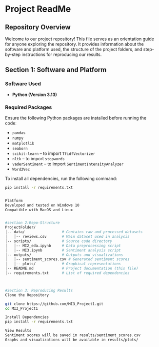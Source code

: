 # Project ReadMe

## Repository Overview
Welcome to our project repository! This file serves as an orientation guide for anyone exploring the repository. It provides information about the software and platform used, the structure of the project folders, and step-by-step instructions for reproducing our results.

## Section 1: Software and Platform

### Software Used
- **Python (Version 3.13)**

### Required Packages
Ensure the following Python packages are installed before running the code:
- `pandas`
- `numpy`
- `matplotlib`
- `seaborn`
- `scikit-learn` – to import `TfidfVectorizer`
- `nltk` – to import `stopwords`
- `vaderSentiment` – to import `SentimentIntensityAnalyzer`
- `Word2Vec`

To install all dependencies, run the following command:

```bash
pip install -r requirements.txt


Platform
Developed and tested on Windows 10
Compatible with MacOS and Linux


#section 2:Repo-Structure
ProjectFolder/
│-- data/                 # Contains raw and processed datasets
│   │-- reviews.csv       # Main dataset used in analysis
│-- scripts/              # Source code directory
│   │-- MI2_eda.ipynb     # Data preprocessing script
│   │-- MI3.ipynb         # Sentiment analysis script
│-- outputs/              # Outputs and visualizations
│   │-- sentiment_scores.csv # Generated sentiment scores
│   │-- plots/            # Graphical representations
│-- README.md             # Project documentation (this file)
│-- requirements.txt      # List of required dependencies



#Section 3: Reproducing Results
Clone the Repository

git clone https://github.com/MI3_Project1.git
cd MI3_Project1

Install Dependencies
pip install -r requirements.txt

View Results
Sentiment scores will be saved in results/sentiment_scores.csv
Graphs and visualizations will be available in results/plots/



